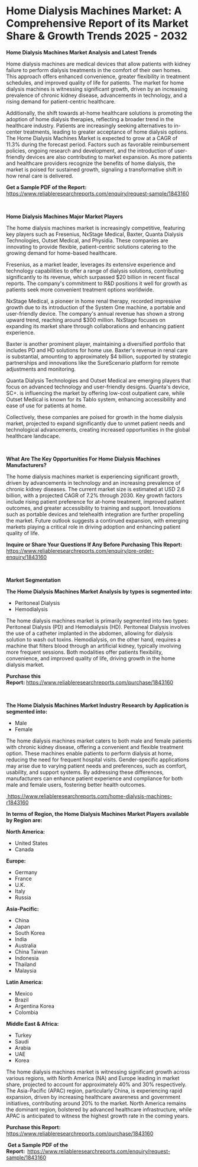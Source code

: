 <p><h1>Home Dialysis Machines Market: A Comprehensive Report of its Market Share & Growth Trends 2025 - 2032</h1></p><p><strong>Home Dialysis Machines Market Analysis and Latest Trends</strong></p>
<p><p>Home dialysis machines are medical devices that allow patients with kidney failure to perform dialysis treatments in the comfort of their own homes. This approach offers enhanced convenience, greater flexibility in treatment schedules, and improved quality of life for patients. The market for home dialysis machines is witnessing significant growth, driven by an increasing prevalence of chronic kidney disease, advancements in technology, and a rising demand for patient-centric healthcare. </p><p>Additionally, the shift towards at-home healthcare solutions is promoting the adoption of home dialysis therapies, reflecting a broader trend in the healthcare industry. Patients are increasingly seeking alternatives to in-center treatments, leading to greater acceptance of home dialysis options. The Home Dialysis Machines Market is expected to grow at a CAGR of 11.3% during the forecast period. Factors such as favorable reimbursement policies, ongoing research and development, and the introduction of user-friendly devices are also contributing to market expansion. As more patients and healthcare providers recognize the benefits of home dialysis, the market is poised for sustained growth, signaling a transformative shift in how renal care is delivered.</p></p>
<p><strong>Get a Sample PDF of the Report:&nbsp;</strong> <a href="https://www.reliableresearchreports.com/enquiry/request-sample/1843160?utm_campaign=2296&utm_medium=2&utm_source=Github&utm_content=ia&utm_term=13042025&utm_id=home-dialysis-machines">https://www.reliableresearchreports.com/enquiry/request-sample/1843160</a></p>
<p>&nbsp;</p>
<p><strong>Home Dialysis Machines Major Market Players</strong></p>
<p><p>The home dialysis machines market is increasingly competitive, featuring key players such as Fresenius, NxStage Medical, Baxter, Quanta Dialysis Technologies, Outset Medical, and Physidia. These companies are innovating to provide flexible, patient-centric solutions catering to the growing demand for home-based healthcare.</p><p>Fresenius, as a market leader, leverages its extensive experience and technology capabilities to offer a range of dialysis solutions, contributing significantly to its revenue, which surpassed $20 billion in recent fiscal reports. The company's commitment to R&D positions it well for growth as patients seek more convenient treatment options worldwide.</p><p>NxStage Medical, a pioneer in home renal therapy, recorded impressive growth due to its introduction of the System One machine, a portable and user-friendly device. The company's annual revenue has shown a strong upward trend, reaching around $300 million. NxStage focuses on expanding its market share through collaborations and enhancing patient experience.</p><p>Baxter is another prominent player, maintaining a diversified portfolio that includes PD and HD solutions for home use. Baxter's revenue in renal care is substantial, amounting to approximately $4 billion, supported by strategic partnerships and innovations like the SureScenario platform for remote adjustments and monitoring.</p><p>Quanta Dialysis Technologies and Outset Medical are emerging players that focus on advanced technology and user-friendly designs. Quanta's device, SC+. is influencing the market by offering low-cost outpatient care, while Outset Medical is known for its Tablo system, enhancing accessibility and ease of use for patients at home.</p><p>Collectively, these companies are poised for growth in the home dialysis market, projected to expand significantly due to unmet patient needs and technological advancements, creating increased opportunities in the global healthcare landscape.</p></p>
<p>&nbsp;</p>
<p><strong>What Are The Key Opportunities For Home Dialysis Machines Manufacturers?</strong></p>
<p><p>The home dialysis machines market is experiencing significant growth, driven by advancements in technology and an increasing prevalence of chronic kidney diseases. The current market size is estimated at USD 2.6 billion, with a projected CAGR of 7.2% through 2030. Key growth factors include rising patient preference for at-home treatment, improved patient outcomes, and greater accessibility to training and support. Innovations such as portable devices and telehealth integration are further propelling the market. Future outlook suggests a continued expansion, with emerging markets playing a critical role in driving adoption and enhancing patient quality of life.</p></p>
<p><strong>Inquire or Share Your Questions If Any Before Purchasing This Report:</strong> <a href="https://www.reliableresearchreports.com/enquiry/pre-order-enquiry/1843160?utm_campaign=2296&utm_medium=2&utm_source=Github&utm_content=ia&utm_term=13042025&utm_id=home-dialysis-machines">https://www.reliableresearchreports.com/enquiry/pre-order-enquiry/1843160</a></p>
<p>&nbsp;</p>
<p><strong>Market Segmentation</strong></p>
<p><strong>The Home Dialysis Machines Market Analysis by types is segmented into:</strong></p>
<p><ul><li>Peritoneal Dialysis</li><li>Hemodialysis</li></ul></p>
<p><p>The home dialysis machines market is primarily segmented into two types: Peritoneal Dialysis (PD) and Hemodialysis (HD). Peritoneal Dialysis involves the use of a catheter implanted in the abdomen, allowing for dialysis solution to wash out toxins. Hemodialysis, on the other hand, requires a machine that filters blood through an artificial kidney, typically involving more frequent sessions. Both modalities offer patients flexibility, convenience, and improved quality of life, driving growth in the home dialysis market.</p></p>
<p><strong>Purchase this Report:&nbsp;</strong><a href="https://www.reliableresearchreports.com/purchase/1843160?utm_campaign=2296&utm_medium=2&utm_source=Github&utm_content=ia&utm_term=13042025&utm_id=home-dialysis-machines">https://www.reliableresearchreports.com/purchase/1843160</a></p>
<p>&nbsp;</p>
<p><strong>The Home Dialysis Machines Market Industry Research by Application is segmented into:</strong></p>
<p><ul><li>Male</li><li>Female</li></ul></p>
<p><p>The home dialysis machines market caters to both male and female patients with chronic kidney disease, offering a convenient and flexible treatment option. These machines enable patients to perform dialysis at home, reducing the need for frequent hospital visits. Gender-specific applications may arise due to varying patient needs and preferences, such as comfort, usability, and support systems. By addressing these differences, manufacturers can enhance patient experience and compliance for both male and female users, fostering better health outcomes.</p></p>
<p><a href="https://www.reliableresearchreports.com/home-dialysis-machines-r1843160?utm_campaign=2296&utm_medium=2&utm_source=Github&utm_content=ia&utm_term=13042025&utm_id=home-dialysis-machines">&nbsp;https://www.reliableresearchreports.com/home-dialysis-machines-r1843160</a></p>
<p><strong>In terms of Region, the Home Dialysis Machines Market Players available by Region are:</strong></p>
<p>
    <p> <strong> North America: </strong>
        <ul>
            <li>United States</li>
            <li>Canada</li>
        </ul>
        </p> 
    <p> <strong> Europe: </strong>
        <ul>
            <li>Germany</li>
            <li>France</li>
            <li>U.K.</li>
            <li>Italy</li>
            <li>Russia</li>
        </ul>
        </p> 
    <p> <strong> Asia-Pacific: </strong>
        <ul>
            <li>China</li>
            <li>Japan</li>
            <li>South Korea</li>
            <li>India</li>
            <li>Australia</li>
            <li>China Taiwan</li>
            <li>Indonesia</li>
            <li>Thailand</li>
            <li>Malaysia</li>
        </ul>
        </p> 
    <p> <strong> Latin America: </strong>
        <ul>
            <li>Mexico</li>
            <li>Brazil</li>
            <li>Argentina Korea</li>
            <li>Colombia</li>
        </ul>
        </p> 
    <p> <strong> Middle East & Africa: </strong>
        <ul>
            <li>Turkey</li>
            <li>Saudi</li>
            <li>Arabia</li>
            <li>UAE</li>
            <li>Korea</li>
        </ul>
    </p>
    </p>
<p><p>The home dialysis machines market is witnessing significant growth across various regions, with North America (NA) and Europe leading in market share, projected to account for approximately 40% and 30% respectively. The Asia-Pacific (APAC) region, particularly China, is experiencing rapid expansion, driven by increasing healthcare awareness and government initiatives, contributing around 20% to the market. North America remains the dominant region, bolstered by advanced healthcare infrastructure, while APAC is anticipated to witness the highest growth rate in the coming years.</p></p>
<p><strong>Purchase this Report: </strong><a href="https://www.reliableresearchreports.com/purchase/1843160?utm_campaign=2296&utm_medium=2&utm_source=Github&utm_content=ia&utm_term=13042025&utm_id=home-dialysis-machines">https://www.reliableresearchreports.com/purchase/1843160</a></p>
<p>&nbsp;<strong>Get a Sample PDF of the Report:&nbsp;&nbsp;</strong><a href="https://www.reliableresearchreports.com/enquiry/request-sample/1843160?utm_campaign=2296&utm_medium=2&utm_source=Github&utm_content=ia&utm_term=13042025&utm_id=home-dialysis-machines">https://www.reliableresearchreports.com/enquiry/request-sample/1843160</a></p>
<p><strong></strong></p>
<p><p></p><p></p><p></p></p>